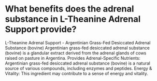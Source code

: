 # What benefits does the adrenal substance in L-Theanine Adrenal Support provide?

L-Theanine Adrenal Support - Argentinian Grass-Fed Desiccated Adrenal Substance (bovine) Argentinian grass-fed desiccated adrenal substance (bovine) is a glandular extract derived from the adrenal glands of cows raised on pasture in Argentina. Provides Adrenal-Specific Nutrients: Argentinian grass-fed desiccated adrenal substance (bovine) is a natural source of various compounds, including enzymes and peptides. Energy & Vitality: This ingredient may contribute to a sense of energy and vitality.
